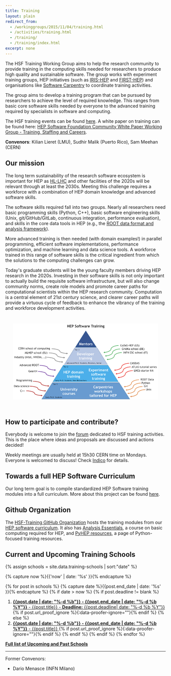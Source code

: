 ```yaml
---
title: Training
layout: plain
redirect_from:
  - /workinggroups/2015/11/04/training.html
  - /activities/training.html
  - /training/
  - /training/index.html
excerpt: none
---
```


The HSF Training Working Group aims to help the research community to provide training in the computing skills needed for researchers to produce high quality and sustainable software. The group works with experiment training groups, HEP initiatives (such as [IRIS-HEP](https://iris-hep.org/) and [FIRST-HEP](https://first-hep.org/)) and organisations like [Software Carpentry](https://software-carpentry.org/) to coordinate training activities.

The group aims to develop a training program that can be pursued by researchers to achieve the level of required knowledge. This ranges from basic core software skills needed by everyone to the advanced training required by specialists in software and computing.

The HSF training events can be found [here](https://indico.cern.ch/category/11386/). A white paper on training can be found here: [HEP Software Foundation Community White Paper Working Group - Training, Staffing and Careers](https://arxiv.org/abs/1807.02875).

**Convenors**: Kilian Lieret (LMU), Sudhir Malik (Puerto Rico), Sam Meehan (CERN)

## Our mission

The long term sustainability of the research software ecosystem is important for HEP as [HL-LHC](https://home.cern/science/accelerators/high-luminosity-lhc) and other facilities of the 2020s will be relevant through at least the 2030s. Meeting this challenge requires a workforce with a combination of HEP domain knowledge and advanced software skills.

The software skills required fall into two groups. Nearly all researchers need basic programming skills (Python, C++), basic software engineering skills (Unix, git/GitHub/GitLab, continuous integration, performance evaluation), and skills in the core data tools in HEP (e.g., the [ROOT data format and analysis framework](https://root.cern.ch/)).

More advanced training is then needed (with domain examples!) in parallel programming, efficient software implementations, performance optimization, and machine learning and data science tools. A workforce trained in this range of software skills is the critical ingredient from which the solutions to the computing challenges can grow.

Today's graduate students will be the young faculty members driving HEP research in the 2020s. Investing in their software skills is not only important to actually build the requisite software infrastructure, but will also change community norms, create role models and promote career paths for computational scientists within the HEP research community. Computation is a central element of 21st century science, and clearer career paths will provide a virtuous cycle of feedback to enhance the vibrancy of the training and workforce development activities.

<div style="text-align:center; padding:25px; float:center">
<img src ="/images/training/training-pyramid.png" alt="HSF Training Pyramid" />
</div>

## How to participate and contribute?

Everybody is welcome to join the [forum](https://groups.google.com/forum/#!forum/hsf-training-wg) dedicated to HSF training activities. This is the place where ideas and proposals are discussed and actions decided!

Weekly meetings are usually held at 15h30 CERN time on Mondays. Everyone is welcomed to discuss! Check [Indico](https://indico.cern.ch/category/11294/) for details.

## Towards a full HEP Software Curriculum

Our long term goal is to compile standardized HEP Software training modules into a full curriculum. More about this project can be found [here](/training/curriculum.html).

## Github Organization

The [HSF-Training GitHub Organization](https://github.com/hsf-training) hosts the training modules from our [HEP software curriculum](/training/curriculum.html). It also has [Analysis Essentials](https://hsf-training.github.io/analysis-essentials/), a course on basic computing required for HEP, and [PyHEP resources](https://github.com/hsf-training/PyHEP-resources), a page of Python-focused training resources.

## Current and Upcoming Training Schools

{% assign schools = site.data.training-schools | sort:"date" %}

{% capture now %}{{'now' | date: '%s' }}{% endcapture %}

{% for post in schools %}
  {% capture date %}{{post.end_date | date: '%s' }}{% endcapture %}
  {% if date > now %}
  {% if post.deadline != blank %}
  1. [**{{post.date | date: "%-d %b"}} - {{post.end_date | date: "%-d %b %Y"}}** - {{post.title}} - **Deadline:** {{post.deadline| date: "%-d %b %Y"}} ]({{post.source}}){% if post.url_proof_ignore %}{:data-proofer-ignore=""}{% endif %}
  {% else %}
  1. [**{{post.date | date: "%-d %b"}} - {{post.end_date | date: "%-d %b %Y"}}** - {{post.title}} ]({{post.source}}){% if post.url_proof_ignore %}{:data-proofer-ignore=""}{% endif %}
  {% endif %}
  {% endif %}
{% endfor %}

[**Full list of Upcoming and Past Schools**](/Schools/events.html)

---

Former Convenors:
- Dario Menasce (INFN Milano)
